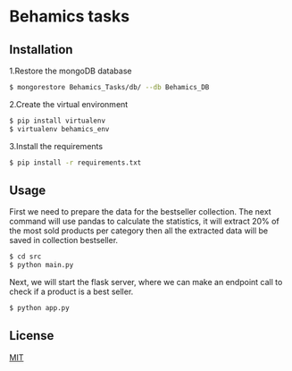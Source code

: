 # Behamics tasks

## Installation
1.Restore the mongoDB database
```bash
$ mongorestore Behamics_Tasks/db/ --db Behamics_DB
```
2.Create the virtual environment

```bash
$ pip install virtualenv
$ virtualenv behamics_env
```
3.Install the requirements

```bash
$ pip install -r requirements.txt
```

## Usage
First we need to prepare the data for the bestseller collection.
The next command will use pandas to calculate the statistics, it will extract 20% of the most sold products per category then all the extracted data will be saved in collection bestseller.
```bash
$ cd src
$ python main.py
```
Next, we will start the flask server, where we can make an endpoint call to check if a product is a best seller.

```bash
$ python app.py
```

## License
[MIT](https://choosealicense.com/licenses/mit/)